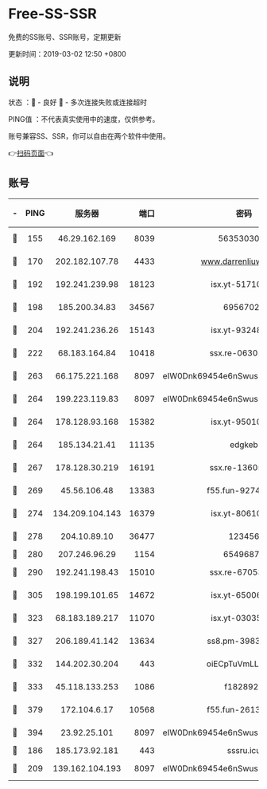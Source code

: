 # Free-SS-SSR

免费的SS账号、SSR账号，定期更新

更新时间：2019-03-02 12:50 +0800

## 说明

状态     ：🙂 - 良好 🙁 - 多次连接失败或连接超时

PING值   ：不代表真实使用中的速度，仅供参考。

账号兼容SS、SSR，你可以自由在两个软件中使用。

👉[扫码页面](https://liesauer.github.io/free-ss-ssr.github.io/)👈

## 账号

|-|PING|服务器|端口|密码|加密方式|区域|
|:----:|:----:|:-----:|-----:|:----:|:----:|:----:|
|🙂|155|46.29.162.169|8039|5635303003|aes-256-cfb|RU|
|🙂|170|202.182.107.78|4433|www.darrenliuwei.com|aes-256-cfb|JP|
|🙂|192|192.241.239.98|18123|isx.yt-51710833|aes-256-cfb|US|
|🙂|198|185.200.34.83|34567|69567020|aes-256-cfb|US|
|🙂|204|192.241.236.26|15143|isx.yt-93248002|aes-256-cfb|US|
|🙂|222|68.183.164.84|10418|ssx.re-06301743|aes-256-cfb|US|
|🙂|263|66.175.221.168|8097|eIW0Dnk69454e6nSwuspv9DmS201tQ0D|aes-256-cfb|US|
|🙂|264|199.223.119.83|8097|eIW0Dnk69454e6nSwuspv9DmS201tQ0D|aes-256-cfb|US|
|🙂|264|178.128.93.168|15382|isx.yt-95010509|aes-256-cfb|SG|
|🙂|264|185.134.21.41|11135|edgkeb|aes-256-cfb|GB|
|🙂|267|178.128.30.219|16191|ssx.re-13605619|aes-256-cfb|SG|
|🙂|269|45.56.106.48|13383|f55.fun-92744438|aes-256-cfb|US|
|🙂|274|134.209.104.143|16379|isx.yt-80610954|aes-256-cfb|SG|
|🙂|278|204.10.89.10|36477|123456|aes-256-cfb|US|
|🙂|280|207.246.96.29|1154|65496879|chacha20|US|
|🙂|290|192.241.198.43|15010|ssx.re-67053093|aes-256-cfb|US|
|🙂|305|198.199.101.65|14672|isx.yt-65006109|aes-256-cfb|US|
|🙂|323|68.183.189.217|11070|isx.yt-03035936|aes-256-cfb|SG|
|🙂|327|206.189.41.142|13634|ss8.pm-39830820|aes-256-cfb|SG|
|🙂|332|144.202.30.204|443|oiECpTuVmLLxk4Ts|aes-256-cfb|US|
|🙂|333|45.118.133.253|1086|f1828920|aes-256-cfb|SG|
|🙂|379|172.104.6.17|10568|f55.fun-26137081|aes-256-cfb|US|
|🙂|394|23.92.25.101|8097|eIW0Dnk69454e6nSwuspv9DmS201tQ0D|aes-256-cfb|US|
|🙂|186|185.173.92.181|443|sssru.icu|rc4-md5|RU|
|🙂|209|139.162.104.193|8097|eIW0Dnk69454e6nSwuspv9DmS201tQ0D|aes-256-cfb|JP|
